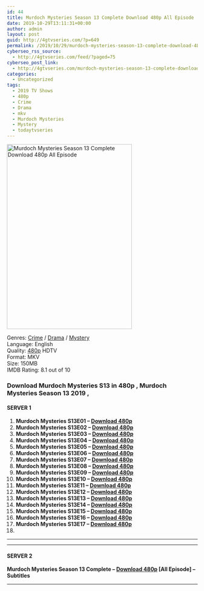 ```yaml
---
id: 44
title: Murdoch Mysteries Season 13 Complete Download 480p All Episode
date: 2019-10-29T13:11:31+00:00
author: admin
layout: post
guid: http://4gtvseries.com/?p=649
permalink: /2019/10/29/murdoch-mysteries-season-13-complete-download-480p-all-episode/
cyberseo_rss_source:
  - http://4gtvseries.com/feed/?paged=75
cyberseo_post_link:
  - http://4gtvseries.com/murdoch-mysteries-season-13-complete-download-480p-all-episode/
categories:
  - Uncategorized
tags:
  - 2019 TV Shows
  - 480p
  - Crime
  - Drama
  - mkv
  - Murdoch Mysteries
  - Mystery
  - todaytvseries
---
```

<img loading="lazy" class="aligncenter" src="https://3.bp.blogspot.com/-j0ERBJcknFk/XYC_dOco8OI/AAAAAAAAABA/HsfytnBG_UAmIgf4h_RpzEadDLIsrfrzQCK4BGAYYCw/s1600/Murdoch%2BMysteries%2BSeason%2B13.jpg" alt="Murdoch Mysteries Season 13 Complete Download 480p All Episode" width="330" height="488" />

Genres: <a href="http://4gtvseries.com/tag/crime/" data-wpel-link="internal">Crime</a> /&nbsp;<a href="http://4gtvseries.com/tag/drama/" data-wpel-link="internal">Drama</a> / <a href="http://4gtvseries.com/tag/mystery/" data-wpel-link="internal">Mystery</a>  
Language: English  
Quality:&nbsp;<a href="http://4gtvseries.com/tag/480p/" data-wpel-link="internal">480p</a> HDTV  
Format: MKV  
Size: 150MB  
IMDB Rating: 8.1 out of 10

### **Download Murdoch Mysteries S13 in 480p , Murdoch Mysteries Season 13 2019 ,&nbsp;**

#### <span><strong>SERVER 1</strong></span>

  1. **Murdoch Mysteries S13E01 – <a href="http://slink.dl480p.xyz/vclr" data-wpel-link="external" target="_blank" rel="nofollow external noopener noreferrer" class="wpel-icon-left"><i class="wpel-icon fa fa-download" aria-hidden="true"></i>Download 480p</a>**
  2. **Murdoch Mysteries S13E02 – <a href="http://slink.dl480p.xyz/BtXat1m" data-wpel-link="external" target="_blank" rel="nofollow external noopener noreferrer" class="wpel-icon-left"><i class="wpel-icon fa fa-download" aria-hidden="true"></i>Download 480p</a>**
  3. **Murdoch Mysteries S13E03 – <a href="http://slink.dl480p.xyz/AccBRt" data-wpel-link="external" target="_blank" rel="nofollow external noopener noreferrer" class="wpel-icon-left"><i class="wpel-icon fa fa-download" aria-hidden="true"></i>Download 480p</a>**
  4. **Murdoch Mysteries S13E04 – <a href="http://slink.dl480p.xyz/Mjx9O" data-wpel-link="external" target="_blank" rel="nofollow external noopener noreferrer" class="wpel-icon-left"><i class="wpel-icon fa fa-download" aria-hidden="true"></i>Download 480p</a>**
  5. **Murdoch Mysteries S13E05 – <a href="http://slink.dl480p.xyz/oOIoAW" data-wpel-link="external" target="_blank" rel="nofollow external noopener noreferrer" class="wpel-icon-left"><i class="wpel-icon fa fa-download" aria-hidden="true"></i>Download 480p</a>**
  6. **Murdoch Mysteries S13E06 – <a href="http://slink.dl480p.xyz/UTm97qYY" data-wpel-link="external" target="_blank" rel="nofollow external noopener noreferrer" class="wpel-icon-left"><i class="wpel-icon fa fa-download" aria-hidden="true"></i>Download 480p</a>**
  7. **Murdoch Mysteries S13E07 – <a href="http://slink.dl480p.xyz/0PNj1KP" data-wpel-link="external" target="_blank" rel="nofollow external noopener noreferrer" class="wpel-icon-left"><i class="wpel-icon fa fa-download" aria-hidden="true"></i>Download 480p</a>**
  8. **Murdoch Mysteries S13E08 – <a href="http://slink.dl480p.xyz/dTLRWn" data-wpel-link="external" target="_blank" rel="nofollow external noopener noreferrer" class="wpel-icon-left"><i class="wpel-icon fa fa-download" aria-hidden="true"></i>Download 480p</a>**
  9. **Murdoch Mysteries S13E09 – <a href="http://slink.dl480p.xyz/tEfw98K" data-wpel-link="external" target="_blank" rel="nofollow external noopener noreferrer" class="wpel-icon-left"><i class="wpel-icon fa fa-download" aria-hidden="true"></i>Download 480p</a>**
 10. **Murdoch Mysteries S13E10 – <a href="http://slink.dl480p.xyz/IUyCNJv" data-wpel-link="external" target="_blank" rel="nofollow external noopener noreferrer" class="wpel-icon-left"><i class="wpel-icon fa fa-download" aria-hidden="true"></i>Download 480p</a>**
 11. **Murdoch Mysteries S13E11 – <a href="http://slink.dl480p.xyz/0mGqva" data-wpel-link="external" target="_blank" rel="nofollow external noopener noreferrer" class="wpel-icon-left"><i class="wpel-icon fa fa-download" aria-hidden="true"></i>Download 480p</a>**
 12. **Murdoch Mysteries S13E12 – <a href="http://slink.dl480p.xyz/QoNiX" data-wpel-link="external" target="_blank" rel="nofollow external noopener noreferrer" class="wpel-icon-left"><i class="wpel-icon fa fa-download" aria-hidden="true"></i>Download 480p</a>**
 13. **Murdoch Mysteries S13E13 – <a href="http://slink.dl480p.xyz/YPgGh" data-wpel-link="external" target="_blank" rel="nofollow external noopener noreferrer" class="wpel-icon-left"><i class="wpel-icon fa fa-download" aria-hidden="true"></i>Download 480p</a>**
 14. **Murdoch Mysteries S13E14 – <a href="http://slink.dl480p.xyz/SMKz0dN" data-wpel-link="external" target="_blank" rel="nofollow external noopener noreferrer" class="wpel-icon-left"><i class="wpel-icon fa fa-download" aria-hidden="true"></i>Download 480p</a>**
 15. **Murdoch Mysteries S13E15 – <a href="http://slink.dl480p.xyz/GGl5Dqs" data-wpel-link="external" target="_blank" rel="nofollow external noopener noreferrer" class="wpel-icon-left"><i class="wpel-icon fa fa-download" aria-hidden="true"></i>Download 480p</a>**
 16. **Murdoch Mysteries S13E16 – <a href="http://slink.dl480p.xyz/V03S" data-wpel-link="external" target="_blank" rel="nofollow external noopener noreferrer" class="wpel-icon-left"><i class="wpel-icon fa fa-download" aria-hidden="true"></i>Download 480p</a>**
 17. **Murdoch Mysteries S13E17 – <a href="http://slink.dl480p.xyz/NepA" data-wpel-link="external" target="_blank" rel="nofollow external noopener noreferrer" class="wpel-icon-left"><i class="wpel-icon fa fa-download" aria-hidden="true"></i>Download 480p</a>**
 18. 

* * *

* * *

#### <span><strong>SERVER 2</strong></span>

**Murdoch Mysteries Season 13 Complete – <a href="http://dl480p.xyz/1482/" data-wpel-link="external" target="_blank" rel="nofollow external noopener noreferrer" class="wpel-icon-left"><i class="wpel-icon fa fa-download" aria-hidden="true"></i>Download 480p</a> [All Episode] – Subtitles**

* * *

<div align="center">
</div>